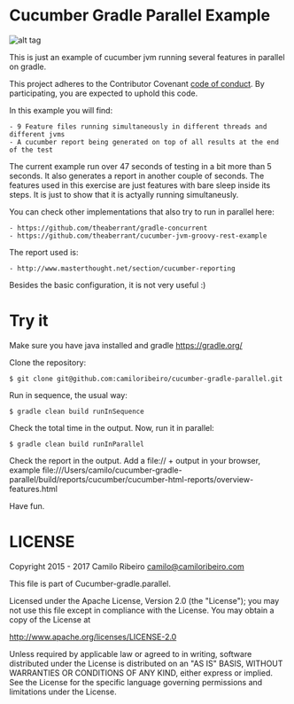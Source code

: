 Cucumber Gradle Parallel Example
===============================

![alt tag](https://raw.githubusercontent.com/camiloribeiro/cucumber-gradle-parallel/master/cucumber.png)

This is just an example of cucumber jvm running several features in parallel on gradle. 

This project adheres to the Contributor Covenant [code of conduct](CODE_OF_CONDUCT.md).
By participating, you are expected to uphold this code.

In this example you will find:

    - 9 Feature files running simultaneously in different threads and different jvms
    - A cucumber report being generated on top of all results at the end of the test
    
The current example run over 47 seconds of testing in a bit more than 5 seconds. It also generates a report in another couple of seconds. 
The features used in this exercise are just features with bare sleep inside its steps. It is just to show that it is actyally running simultaneusly.

You can check other implementations that also try to run in parallel here:

    - https://github.com/theaberrant/gradle-concurrent 
    - https://github.com/theaberrant/cucumber-jvm-groovy-rest-example

The report used is:

    - http://www.masterthought.net/section/cucumber-reporting

Besides the basic configuration, it is not very useful :)

Try it
========

Make sure you have java installed and gradle https://gradle.org/

Clone the repository:

    $ git clone git@github.com:camiloribeiro/cucumber-gradle-parallel.git

Run in sequence, the usual way:

    $ gradle clean build runInSequence

Check the total time in the output. Now, run it in parallel:

    $ gradle clean build runInParallel

Check the report in the output. 
Add a file:// + output in your browser, example file:///Users/camilo/cucumber-gradle-parallel/build/reports/cucumber/cucumber-html-reports/overview-features.html

Have fun.

LICENSE
=======

Copyright 2015 - 2017 Camilo Ribeiro camilo@camiloribeiro.com

This file is part of Cucumber-gradle.parallel.

Licensed under the Apache License, Version 2.0 (the "License"); you may not use this file except in compliance with the License. You may obtain a copy of the License at

http://www.apache.org/licenses/LICENSE-2.0

Unless required by applicable law or agreed to in writing, software distributed under the License is distributed on an "AS IS" BASIS, WITHOUT WARRANTIES OR CONDITIONS OF ANY KIND, either express or implied. See the License for the specific language governing permissions and limitations under the License.
